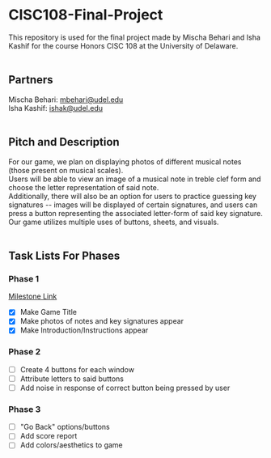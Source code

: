 # CISC108-Final-Project
This repository is used for the final project made by Mischa Behari and Isha Kashif for the course Honors CISC 108 at the University of Delaware.<br><br>
## Partners 
Mischa Behari: mbehari@udel.edu<br>
Isha Kashif: ishak@udel.edu<br><br>
## Pitch and Description
For our game, we plan on displaying photos of different musical notes (those present on musical scales).<br>
Users will be able to view an image of a musical note in treble clef form and choose the letter representation of said note.<br>
Additionally, there will also be an option for users to practice guessing key signatures -- images will be displayed of certain signatures, and users can press a button representing the associated letter-form of said key signature.<br>
Our game utilizes multiple uses of buttons, sheets, and visuals.<br><br>
## Task Lists For Phases
### Phase 1
[Milestone Link](https://youtu.be/hAYiD_HSWds?si=n21MB1OUJMUMO9-P)
- [x] Make Game Title
- [x] Make photos of notes and key signatures appear
- [x] Make Introduction/Instructions appear
### Phase 2
- [ ] Create 4 buttons for each window
- [ ] Attribute letters to said buttons
- [ ] Add noise in response of correct button being pressed by user
### Phase 3
- [ ] "Go Back" options/buttons
- [ ] Add score report
- [ ] Add colors/aesthetics to game
